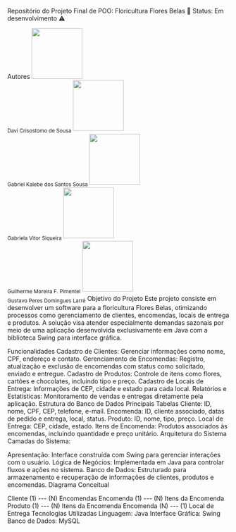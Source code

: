 Repositório do Projeto Final de POO: Floricultura Flores Belas 🌸
Status: Em desenvolvimento ⚠️



Autores
<img src="https://avatars.githubusercontent.com/u/124272180?v=4" width=115><br><sub>Davi Crisostomo de Sousa</sub>	<img src="https://avatars.githubusercontent.com/u/111618683?s=400&u=5e315cba13d4aae69d6fac477a474725ca7b4613&v=4" width=115><br><sub>Gabriel Kalebe dos Santos Sousa</sub>	<img src="https://avatars.githubusercontent.com/u/127972306?v=4" width=115><br><sub>Gabriela Vitor Siqueira</sub>	<img src="https://avatars.githubusercontent.com/u/163136936?v=4" width=115><br><sub>Guilherme Moreira F. Pimentel</sub>	<img src="https://avatars.githubusercontent.com/u/142953027?v=4" width=115><br><sub>Gustavo Peres Domingues Larré</sub>
Objetivo do Projeto
Este projeto consiste em desenvolver um software para a floricultura Flores Belas, otimizando processos como gerenciamento de clientes, encomendas, locais de entrega e produtos. A solução visa atender especialmente demandas sazonais por meio de uma aplicação desenvolvida exclusivamente em Java com a biblioteca Swing para interface gráfica.

Funcionalidades
Cadastro de Clientes: Gerenciar informações como nome, CPF, endereço e contato.
Gerenciamento de Encomendas: Registro, atualização e exclusão de encomendas com status como solicitado, enviado e entregue.
Cadastro de Produtos: Controle de itens como flores, cartões e chocolates, incluindo tipo e preço.
Cadastro de Locais de Entrega: Informações de CEP, cidade e estado para cada local.
Relatórios e Estatísticas: Monitoramento de vendas e entregas diretamente pela aplicação.
Estrutura do Banco de Dados
Principais Tabelas
Cliente: ID, nome, CPF, CEP, telefone, e-mail.
Encomenda: ID, cliente associado, datas de pedido e entrega, local, status.
Produto: ID, nome, tipo, preço.
Local de Entrega: CEP, cidade, estado.
Itens de Encomenda: Produtos associados às encomendas, incluindo quantidade e preço unitário.
Arquitetura do Sistema
Camadas do Sistema:

Apresentação: Interface construída com Swing para gerenciar interações com o usuário.
Lógica de Negócios: Implementada em Java para controlar fluxos e ações no sistema.
Banco de Dados: Estruturado para armazenamento e recuperação de informações de clientes, produtos e encomendas.
Diagrama Conceitual


Cliente (1) --- (N) Encomendas
Encomenda (1) --- (N) Itens da Encomenda
Produto (1) --- (N) Itens da Encomenda
Encomenda (N) --- (1) Local de Entrega
Tecnologias Utilizadas
Linguagem: Java
Interface Gráfica: Swing
Banco de Dados: MySQL
